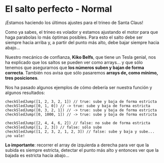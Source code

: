 # El salto perfecto - Normal

¡Estamos haciendo los últimos ajustes para el trineo de Santa Claus!

Como ya sabes, el trineo es volador y estamos ajustando el motor para que haga parabolas lo más óptimas posibles. Para esto el salto debe ser siempre hacia arriba y, a partir del punto más alto, debe bajar siempre hacia abajo...

Nuestro mecánico de confianza, **Kiko Belfs**, que tiene un Tesla genial, nos ha explicado que los saltos se pueden ver como arrays... y que sólo tenemos que asegurarnos que **los números suben y bajan de forma correcta**. También nos avisa que sólo pasaremos **arrays de, como mínimo, tres posiciones**.

Nos ha pasado algunos ejemplos de cómo debería ser nuestra función y algunos resultados:

```
checkSledJump([1, 2, 3, 2, 1]) // true: sube y baja de forma estricta
checkSledJump([0, 1, 0]) // -> true: sube y baja de forma estricta
checkSledJump([0, 3, 2, 1]) // -> true: sube y baja de forma estricta
checkSledJump([0, 1000, 1]) // -> true: sube y baja de forma estricta

checkSledJump([2, 4, 4, 6, 2]) // false: no sube de forma estricta
checkSledJump([1, 2, 3]) // false: sólo sube
checkSledJump([1, 2, 3, 2, 1, 2, 3]) // false: sube y baja y sube... ¡no vale!
```

**Lo importante**: recorrer el array de izquierda a derecha para ver que la subida es siempre estricta, detectar el punto más alto y entonces ver que la bajada es estricta hacia abajo...
